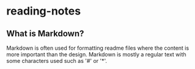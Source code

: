 # reading-notes

## What is Markdown?
Markdown is often used for formatting readme files where the content is more important than the design. Markdown is mostly a regular text with some characters used such as '#' or '*'.

